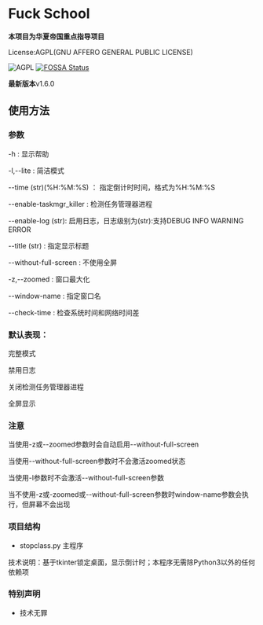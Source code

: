 # Fuck School
**本项目为华夏帝国重点指导项目** 

License:AGPL(GNU AFFERO GENERAL PUBLIC LICENSE)

![AGPL](https://www.gnu.org/graphics/agplv3-with-text-162x68.png)
[![FOSSA Status](https://app.fossa.com/api/projects/git%2Bgithub.com%2F123ABCDF11345%2Ffuck_school.svg?type=large)](https://app.fossa.com/projects/git%2Bgithub.com%2F123ABCDF11345%2Ffuck_school?ref=badge_large)

**最新版本**v1.6.0

## 使用方法

### 参数

-h : 显示帮助

-l,--lite : 简洁模式

--time (str)(%H:%M:%S) ： 指定倒计时时间，格式为%H:%M:%S

--enable-taskmgr_killer : 检测任务管理器进程

--enable-log (str): 启用日志，日志级别为(str):支持DEBUG INFO WARNING ERROR

--title (str) : 指定显示标题

--without-full-screen : 不使用全屏

-z,--zoomed : 窗口最大化

--window-name : 指定窗口名 

--check-time : 检查系统时间和网络时间差

### 默认表现：

  完整模式

  禁用日志

  关闭检测任务管理器进程

  全屏显示


### 注意

  当使用-z或--zoomed参数时会自动启用--without-full-screen

  当使用--without-full-screen参数时不会激活zoomed状态

  当使用-l参数时不会激活--without-full-screen参数

  当不使用-z或-zoomed或--without-full-screen参数时window-name参数会执行，但屏幕不会出现

### 项目结构  
- stopclass.py 主程序

技术说明：基于tkinter锁定桌面，显示倒计时；本程序无需除Python3以外的任何依赖项

### 特别声明
- 技术无罪
